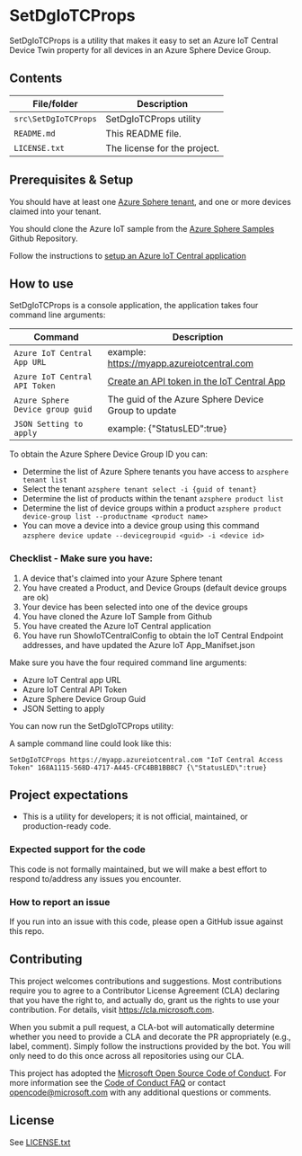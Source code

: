 # SetDgIoTCProps

SetDgIoTCProps is a utility that makes it easy to set an Azure IoT Central Device Twin property for all devices in an Azure Sphere Device Group.

## Contents

| File/folder | Description |
|-------------|-------------|
| `src\SetDgIoTCProps`       | SetDgIoTCProps utility |
| `README.md` | This README file. |
| `LICENSE.txt`   | The license for the project. |

## Prerequisites & Setup

You should have at least one [Azure Sphere tenant](https://docs.microsoft.com/en-us/azure-sphere/deployment/create-tenant), and one or more devices claimed into your tenant.

You should clone the Azure IoT sample from the [Azure Sphere Samples](https://github.com/Azure/azure-sphere-samples) Github Repository.

Follow the instructions to [setup an Azure IoT Central application](https://github.com/Azure/azure-sphere-samples/blob/master/Samples/AzureIoT/IoTCentral.md)

## How to use

SetDgIoTCProps is a console application, the application takes four command line arguments: 

| Command | Description |
|-------------|-------------|
| `Azure IoT Central App URL`       | example: https://myapp.azureiotcentral.com |
| `Azure IoT Central API Token` | [Create an API token in the IoT Central App](https://docs.microsoft.com/en-us/azure/iot-central/core/overview-iot-central-tour#administration) |
| `Azure Sphere Device group guid`   | The guid of the Azure Sphere Device Group to update |
| `JSON Setting to apply`       | example: {"StatusLED":true} |

To obtain the Azure Sphere Device Group ID you can:
* Determine the list of Azure Sphere tenants you have access to `azsphere tenant list`
* Select the tenant `azsphere tenant select -i {guid of tenant}`
* Determine the list of products within the tenant `azsphere product list`
* Determine the list of device groups within a product `azsphere product device-group list --productname <product name>`
* You can move a device into a device group using this command `azsphere device update --devicegroupid <guid> -i <device id>`

### Checklist - Make sure you have:
1. A device that's claimed into your Azure Sphere tenant
2. You have created a Product, and Device Groups (default device groups are ok)
3. Your device has been selected into one of the device groups
4. You have cloned the Azure IoT Sample from Github
5. You have created the Azure IoT Central application
6. You have run ShowIoTCentralConfig to obtain the IoT Central Endpoint addresses, and have updated the Azure IoT App_Manifset.json

Make sure you have the four required command line arguments:
* Azure IoT Central app URL
* Azure IoT Central API Token
* Azure Sphere Device Group Guid
* JSON Setting to apply

You can now run the SetDgIoTCProps utility:

A sample command line could look like this:

`SetDgIoTCProps https://myapp.azureiotcentral.com "IoT Central Access Token" 168A1115-568D-4717-A445-CFC4BB1BB8C7 {\"StatusLED\":true}` 

## Project expectations

* This is a utility for developers; it is not official, maintained, or production-ready code.

### Expected support for the code

This code is not formally maintained, but we will make a best effort to respond to/address any issues you encounter.

### How to report an issue

If you run into an issue with this code, please open a GitHub issue against this repo.

## Contributing

This project welcomes contributions and suggestions. Most contributions require you to
agree to a Contributor License Agreement (CLA) declaring that you have the right to,
and actually do, grant us the rights to use your contribution. For details, visit
https://cla.microsoft.com.

When you submit a pull request, a CLA-bot will automatically determine whether you need
to provide a CLA and decorate the PR appropriately (e.g., label, comment). Simply follow the
instructions provided by the bot. You will only need to do this once across all repositories using our CLA.

This project has adopted the [Microsoft Open Source Code of Conduct](https://opensource.microsoft.com/codeofconduct/).
For more information see the [Code of Conduct FAQ](https://opensource.microsoft.com/codeofconduct/faq/)
or contact [opencode@microsoft.com](mailto:opencode@microsoft.com) with any additional questions or comments.

## License

See [LICENSE.txt](./LICENCE.txt)